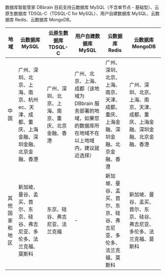 
数据库智能管家 DBbrain 目前支持云数据库 MySQL（不含单节点 - 基础型）、云原生数据库 TDSQL-C（TDSQL-C for MySQL）、用户自建数据库 MySQL、云数据库 Redis、云数据库 MongoDB。

| 地域           | 云数据库 MySQL             | 云原生数据库 TDSQL-C | 用户自建数据库 MySQL             | 云数据库 Redis                  | 云数据库 MongoDB      |
| -------------- | ------------------------- | ------------------------------ | ------------------------------ | -------------------------------- | -------------------------------- |
| 中国           | 广州、深圳、北京、上海、南京、杭州ec、天津、成都、重庆、上海金融、深圳金融、北京金融、香港 | 广州、深圳、北京、上海、南京、重庆、北京金融、香港 | 广州、北京、上海、成都（该地域为 DBbrain 服务部署的地域，如果您的数据库所在地域不在以上地域内，建议就近选择） | 广州、深圳、北京、上海、南京、天津、成都、重庆、上海金融、深圳金融、北京金融、香港 | 广州、深圳、北京、上海、南京、天津、成都、重庆、上海金融、深圳金融、北京金融、香港 |
| 其他国家和地区 | 新加坡、曼谷、孟买、首尔、东京、硅谷、弗吉尼亚、多伦多、法兰克福、莫斯科 | 东京、硅谷、弗吉尼亚、法兰克福        | -                        | 新加坡、曼谷、孟买、首尔、东京、硅谷、弗吉尼亚、多伦多、法兰克福、莫斯科 | 新加坡、曼谷、孟买、首尔、东京、硅谷、弗吉尼亚、多伦多、法兰克福、莫斯科 |


